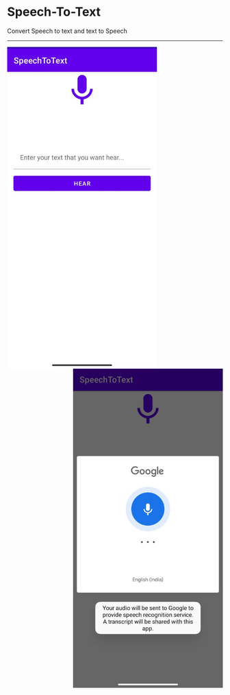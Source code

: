 # Speech-To-Text
Convert Speech to text and text to Speech
***
<img align="left" width="350" src="https://github.com/KishorKokate/Speech-To-Text/blob/master/app/src/main/res/drawable/dash.jpeg?raw=true" style="max-width:100%;">
<img align="right" width="350" src="https://github.com/KishorKokate/Speech-To-Text/blob/master/app/src/main/res/drawable/speak.jpeg?raw=true" style="max-width:100%">
